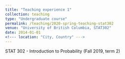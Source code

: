 ```yaml
---
title: "Teaching experience 1"
collection: teaching
type: "Undergraduate course"
permalink: /teaching/2020-spring-teaching-stat302
venue: "University of British Columbia, STAT302"
date: 2014-01-01
<!--- location: "City, Country" --->
---
```


STAT 302 - Introduction to Probability (Fall 2019, term 2)
